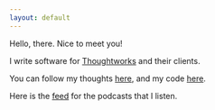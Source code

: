 ```yaml
---
layout: default
---
```


Hello, there. Nice to meet you!

I write software for [Thoughtworks](https://thoughtworks.com) and their clients.

You can follow my thoughts [here](https://twitter.com/sragu), and my code [here](https://github.com/sragu).

Here is the [feed](public/Podcast.opml) for the podcasts that I listen.

